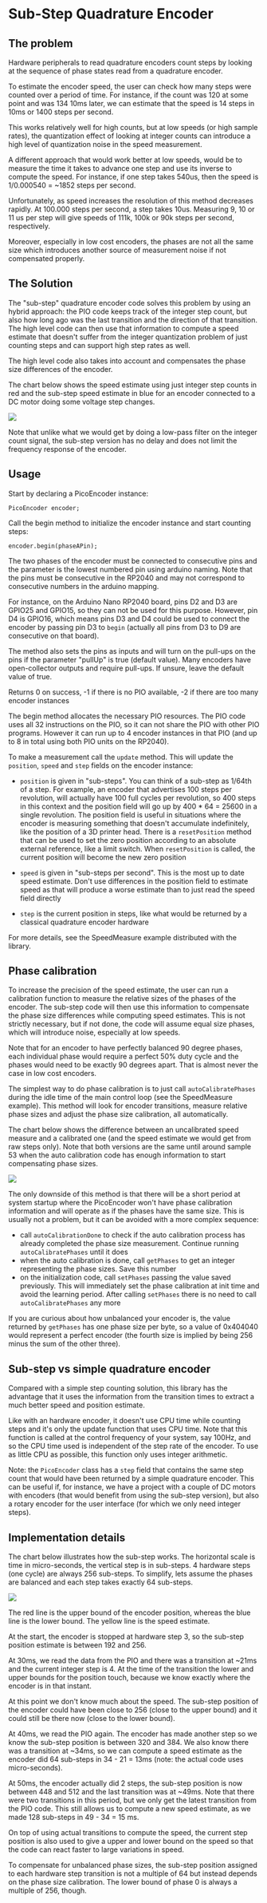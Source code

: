 # Sub-Step Quadrature Encoder

## The problem

Hardware peripherals to read quadrature encoders count steps by looking at the sequence of phase states read from a quadrature encoder.

To estimate the encoder speed, the user can check how many steps were counted over a period of time. For instance, if the count was 120 at some point and was 134 10ms later, we can estimate that the speed is 14 steps in 10ms or 1400 steps per second.

This works relatively well for high counts, but at low speeds (or high sample rates), the quantization effect of looking at integer counts can introduce a high level of quantization noise in the speed measurement.

A different approach that would work better at low speeds, would be to measure the time it takes to advance one step and use its inverse to compute the speed. For instance, if one step takes 540us, then the speed is 1/0.000540 = ~1852 steps per second.

Unfortunately, as speed increases the resolution of this method decreases rapidly. At 100.000 steps per second, a step takes 10us. Measuring 9, 10 or 11 us per step will give speeds of 111k, 100k or 90k steps per second, respectively.

Moreover, especially in low cost encoders, the phases are not all the same size which introduces another source of measurement noise if not compensated properly.


## The Solution

The "sub-step" quadrature encoder code solves this problem by using an hybrid approach: the PIO code keeps track of the integer step count, but also how long ago was the last transition and the direction of that transition. The high level code can then use that information to compute a speed estimate that doesn't suffer from the integer quantization problem of just counting steps and can support high step rates as well.

The high level code also takes into account and compensates the phase size differences of the encoder.

The chart below shows the speed estimate using just integer step counts in red and the sub-step speed estimate in blue for an encoder connected to a DC motor doing some voltage step changes.

![](images/chart.svg)

Note that unlike what we would get by doing a low-pass filter on the integer count signal, the sub-step version has no delay and does not limit the frequency response of the encoder.

## Usage

Start by declaring a PicoEncoder instance:

`PicoEncoder encoder;`

Call the begin method to initialize the encoder instance and start counting steps:

`encoder.begin(phaseAPin);`

The two phases of the encoder must be connected to consecutive pins and the parameter is the lowest numbered pin using arduino naming. Note that the pins must be consecutive in the RP2040 and may not correspond to consecutive numbers in the arduino mapping.

For instance, on the Arduino Nano RP2040 board, pins D2 and D3 are GPIO25 and GPIO15, so they can not be used for this purpose. However, pin D4 is GPIO16, which means pins D3 and D4 could be used to connect the encoder by passing pin D3 to `begin` (actually all pins from D3 to D9 are consecutive on that board).

The method also sets the pins as inputs and will turn on the pull-ups on the pins if the parameter "pullUp" is true (default value). Many encoders have open-collector outputs and require pull-ups. If unsure, leave the default value of true.

Returns 0 on success, -1 if there is no PIO available, -2 if there are too many encoder instances

The begin method allocates the necessary PIO resources. The PIO code uses all 32 instructions on the PIO, so it can not share the PIO with other PIO programs. However it can run up to 4 encoder instances in that PIO (and up to 8 in total using both PIO units on the RP2040).

To make a measurement call the `update` method. This will update the `position`, `speed` and `step` fields on the encoder instance:

  - `position` is given in "sub-steps". You can think of a sub-step as 1/64th of a step. For example, an encoder that advertises 100 steps per revolution, will actually have 100 full cycles per revolution, so 400 steps in this context and the position field will go up by 400 * 64 = 25600 in a single revolution. The position field is useful in situations where the encoder is measuring something that doesn't accumulate indefinitely, like the position of a 3D printer head. There is a `resetPosition` method that can be used to set the zero position according to an absolute external reference, like a limit switch. When `resetPosition` is called, the current position will become the new zero position

  - `speed` is given in "sub-steps per second". This is the most up to date speed estimate. Don't use differences in the position field to estimate speed as that will produce a worse estimate than to just read the speed field directly

  - `step` is the current position in steps, like what would be returned by a classical quadrature encoder hardware

For more details, see the SpeedMeasure example distributed with the library.


## Phase calibration

To increase the precision of the speed estimate, the user can run a calibration function to measure the relative sizes of the phases of the encoder. The sub-step code will then use this information to compensate the phase size differences while computing speed estimates. This is not strictly necessary, but if not done, the code will assume equal size phases, which will introduce noise, especially at low speeds.

Note that for an encoder to have perfectly balanced 90 degree phases, each individual phase would require a perfect 50% duty cycle and the phases would need to be exactly 90 degrees apart. That is almost never the case in low cost encoders.

The simplest way to do phase calibration is to just call `autoCalibratePhases` during the idle time of the main control loop (see the SpeedMeasure example). This method will look for encoder transitions, measure relative phase sizes and adjust the phase size calibration, all automatically.

The chart below shows the difference between an uncalibrated speed measure and a calibrated one (and the speed estimate we would get from raw steps only). Note that both versions are the same until around sample 53 when the auto calibration code has enough information to start compensating phase sizes.

![](images/calib.svg)

The only downside of this method is that there will be a short period at system startup where the PicoEncoder won't have phase calibration information and will operate as if the phases have the same size. This is usually not a problem, but it can be avoided with a more complex sequence:
  - call `autoCalibrationDone` to check if the auto calibration process has already completed the phase size measurement. Continue running `autoCalibratePhases` until it does
  - when the auto calibration is done, call `getPhases` to get an integer representing the phase sizes. Save this number
  - on the initialization code, call `setPhases` passing the value saved previously. This will immediately set the phase calibration at init time and avoid the learning period. After calling `setPhases` there is no need to call `autoCalibratePhases` any more

If you are curious about how unbalanced your encoder is, the value returned by `getPhases` has one phase size per byte, so a value of 0x404040 would represent a perfect encoder (the fourth size is implied by being 256 minus the sum of the other three).


## Sub-step vs simple quadrature encoder

Compared with a simple step counting solution, this library has the advantage that it uses the information from the transition times to extract a much better speed and position estimate.

Like with an hardware encoder, it doesn't use CPU time while counting steps and it's only the update function that uses CPU time. Note that this function is called at the control frequency of your system, say 100Hz, and so the CPU time used is independent of the step rate of the encoder. To use as little CPU as possible, this function only uses integer arithmetic.

Note: the `PicoEncoder` class has a `step` field that contains the same step count that would have been returned by a simple quadrature encoder. This can be useful if, for instance, we have a project with a couple of DC motors with encoders (that would benefit from using the sub-step version), but also a rotary encoder for the user interface (for which we only need integer steps).

## Implementation details

The chart below illustrates how the sub-step works. The horizontal scale is time in micro-seconds, the vertical step is in sub-steps. 4 hardware steps (one cycle) are always 256 sub-steps. To simplify, lets assume the phases are balanced and each step takes exactly 64 sub-steps.

![](images/steps.svg)

The red line is the upper bound of the encoder position, whereas the blue line is the lower bound. The yellow line is the speed estimate.

At the start, the encoder is stopped at hardware step 3, so the sub-step position estimate is between 192 and 256.

At 30ms, we read the data from the PIO and there was a transition at ~21ms and the current integer step is 4. At the time of the transition the lower and upper bounds for the position touch, because we know exactly where the encoder is in that instant.

At this point we don't know much about the speed. The sub-step position of the encoder could have been close to 256 (close to the upper bound) and it could still be there now (close to the lower bound).

At 40ms, we read the PIO again. The encoder has made another step so we know the sub-step position is between 320 and 384. We also know there was a transition at ~34ms, so we can compute a speed estimate as the encoder did 64 sub-steps in 34 - 21 = 13ms (note: the actual code uses micro-seconds).

At 50ms, the encoder actually did 2 steps, the sub-step position is now between 448 and 512 and the last transition was at ~49ms. Note that there were two transitions in this period, but we only get the latest transition from the PIO code. This still allows us to compute a new speed estimate, as we made 128 sub-steps in 49 - 34 = 15 ms.

On top of using actual transitions to compute the speed, the current step position is also used to give a upper and lower bound on the speed so that the code can react faster to large variations in speed.

To compensate for unbalanced phase sizes, the sub-step position assigned to each hardware step transition is not a multiple of 64 but instead depends on the phase size calibration. The lower bound of phase 0 is always a multiple of 256, though.

